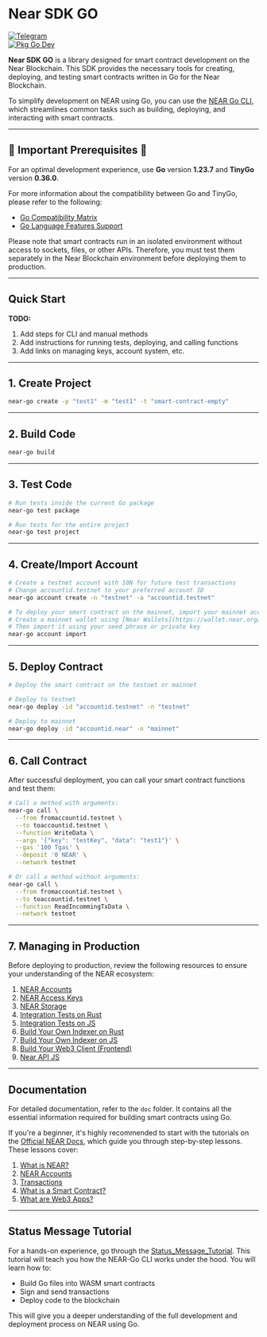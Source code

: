 # **Near SDK GO**

[![Telegram](https://img.shields.io/badge/Telegram-join%20chat-blue.svg)](https://t.me/go_near_sdk)  
[![Pkg Go Dev](https://img.shields.io/badge/Pkg%20Go%20Dev-view%20docs-blue.svg)](https://pkg.go.dev/github.com/vlmoon99/near-sdk-go)  

**Near SDK GO** is a library designed for smart contract development on the Near Blockchain. This SDK provides the necessary tools for creating, deploying, and testing smart contracts written in Go for the Near Blockchain.

To simplify development on NEAR using Go, you can use the [NEAR Go CLI](https://github.com/vlmoon99/near-cli-go), which streamlines common tasks such as building, deploying, and interacting with smart contracts.

---

## 🚨 **Important Prerequisites** 🚨  

For an optimal development experience, use **Go** version **1.23.7** and **TinyGo** version **0.36.0**.

For more information about the compatibility between Go and TinyGo, please refer to the following:  
- [Go Compatibility Matrix](https://tinygo.org/docs/reference/go-compat-matrix/)  
- [Go Language Features Support](https://tinygo.org/docs/reference/lang-support/)  

Please note that smart contracts run in an isolated environment without access to sockets, files, or other APIs. Therefore, you must test them separately in the Near Blockchain environment before deploying them to production.

---

## **Quick Start**  

**TODO:**
1. Add steps for CLI and manual methods
2. Add instructions for running tests, deploying, and calling functions
3. Add links on managing keys, account system, etc.

---

## **1. Create Project**

```bash
near-go create -p "test1" -m "test1" -t "smart-contract-empty"
```

---

## **2. Build Code**

```bash
near-go build
```

---

## **3. Test Code**

```bash
# Run tests inside the current Go package
near-go test package

# Run tests for the entire project
near-go test project
```

---

## **4. Create/Import Account**

```bash
# Create a testnet account with 10N for future test transactions
# Change accountid.testnet to your preferred account ID
near-go account create -n "testnet" -a "accountid.testnet"

# To deploy your smart contract on the mainnet, import your mainnet account
# Create a mainnet wallet using [Near Wallets](https://wallet.near.org/) providers (e.g., Meteor Wallet)
# Then import it using your seed phrase or private key
near-go account import
```

---

## **5. Deploy Contract**

```bash
# Deploy the smart contract on the testnet or mainnet

# Deploy to testnet
near-go deploy -id "accountid.testnet" -n "testnet"

# Deploy to mainnet
near-go deploy -id "accountid.near" -n "mainnet"
```

---

## **6. Call Contract**

After successful deployment, you can call your smart contract functions and test them:

```bash
# Call a method with arguments:
near-go call \
  --from fromaccountid.testnet \
  --to toaccountid.testnet \
  --function WriteData \
  --args '{"key": "testKey", "data": "test1"}' \
  --gas '100 Tgas' \
  --deposit '0 NEAR' \
  --network testnet

# Or call a method without arguments:
near-go call \
  --from fromaccountid.testnet \
  --to toaccountid.testnet \
  --function ReadIncommingTxData \
  --network testnet
```

---

## **7. Managing in Production**

Before deploying to production, review the following resources to ensure your understanding of the NEAR ecosystem:

1. [NEAR Accounts](https://docs.near.org/protocol/account-model)
2. [NEAR Access Keys](https://docs.near.org/protocol/access-keys)
3. [NEAR Storage](https://docs.near.org/protocol/storage/storage-staking)
4. [Integration Tests on Rust](https://github.com/near/near-workspaces-rs)
5. [Integration Tests on JS](https://github.com/near/near-workspaces-js)
6. [Build Your Own Indexer on Rust](https://github.com/near/near-lake-framework-rs)
7. [Build Your Own Indexer on JS](https://github.com/near/near-lake-framework-js)
8. [Build Your Web3 Client (Frontend)](https://github.com/near/wallet-selector)
9. [Near API JS](https://github.com/near/near-api-js)

---

## **Documentation**

For detailed documentation, refer to the `doc` folder. It contains all the essential information required for building smart contracts using Go.

If you're a beginner, it's highly recommended to start with the tutorials on the [Official NEAR Docs](https://docs.near.org), which guide you through step-by-step lessons. These lessons cover:

1. [What is NEAR?](https://docs.near.org/protocol/basics)  
2. [NEAR Accounts](https://docs.near.org/protocol/account-model)  
3. [Transactions](https://docs.near.org/protocol/transactions)  
4. [What is a Smart Contract?](https://docs.near.org/smart-contracts/what-is)  
5. [What are Web3 Apps?](https://docs.near.org/web3-apps/what-is)

---

## **Status Message Tutorial**

For a hands-on experience, go through the [Status_Message_Tutorial](doc/Status_Message_Tutorial.md). This tutorial will teach you how the NEAR-Go CLI works under the hood. You will learn how to:

- Build Go files into WASM smart contracts  
- Sign and send transactions  
- Deploy code to the blockchain

This will give you a deeper understanding of the full development and deployment process on NEAR using Go.
